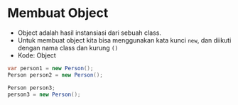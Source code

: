 # Membuat Object
- Object adalah hasil instansiasi dari sebuah class.
- Untuk membuat object kita bisa menggunakan kata kunci ``` new ```, dan diikuti dengan nama class dan kurung ``` () ```
- Kode: Object
```java
var person1 = new Person();
Person person2 = new Person();

Person person3;
person3 = new Person();
```